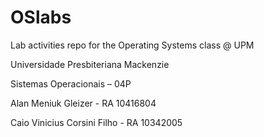 ﻿# OSlabs
Lab activities repo for the Operating Systems class @ UPM

Universidade Presbiteriana Mackenzie

Sistemas Operacionais – 04P

Alan Meniuk Gleizer - RA 10416804

Caio Vinicius Corsini Filho - RA 10342005

